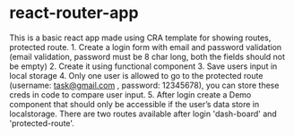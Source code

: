 # react-router-app
This is a basic react app made using CRA template for showing routes, protected route. 1. Create a login form with email and password validation (email validation, password must be 8 char long, both the fields should not be empty) 2. Create it using functional component 3. Save users input in local storage 4. Only one user is allowed to go to the protected route (username: task@gmail.com , password: 12345678), you can store these creds in code to compare user input. 5. After login create a Demo component that should only be accessible if the user’s data store in localstorage. There are two routes available after login 'dash-board' and 'protected-route'.
